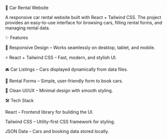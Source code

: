 🚗 Car Rental Website

A responsive car rental website built with React + Tailwind CSS.
The project provides an easy-to-use interface for browsing cars, filling rental forms, and managing rental data.

✨ Features

📱 Responsive Design – Works seamlessly on desktop, tablet, and mobile.

⚡ React + Tailwind CSS – Fast, modern, and stylish UI.

🚘 Car Listings – Cars displayed dynamically from data files.

📝 Rental Forms – Simple, user-friendly form to book cars.

🎨 Clean UI/UX – Minimal design with smooth styling.

🛠️ Tech Stack

React – Frontend library for building the UI.

Tailwind CSS – Utility-first CSS framework for styling.

JSON Data – Cars and booking data stored locally.
